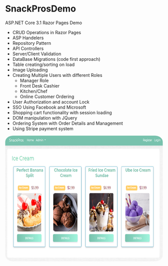 # SnackProsDemo
ASP.NET Core 3.1 Razor Pages Demo

- CRUD Operations in Razor Pages
- ASP Handelers
- Repository Pattern
- API Controllers 
- Server/Client Validation
- DataBase Migrations (code first approach)
- Table creating/sorting on load
- Image Uploading
- Creating Multiple Users with different Roles
  - Manager Role
  - Front Desk Cashier
  - Kitchen/Chef 
  - Online Customer Ordering
- User Authorization and account Lock 
- SSO Using Facebook and Microsoft
- Shopping cart functionality with session loading 
- DOM manipulation with JQuery
- Ordering System with Order Details and Management
- Using Stripe payment system
 
<a href="https://github.com/agent1red/SnackProsDemo/blob/master/AppImages/SnackProsCustomerPage.PNG?raw=true"><img src="https://github.com/agent1red/SnackProsDemo/blob/master/AppImages/SnackProsCustomerPage.PNG?raw=true" width="600" height="400"  style="border-radius:5%" /></a>
